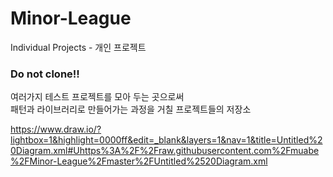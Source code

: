 # Minor-League
Individual Projects - 개인 프로젝트<br>

### Do not clone!! <br>

여러가지 테스트 프로젝트를 모아 두는 곳으로써<br>
패턴과 라이브러리로 만들어가는 과정을 거칠 프로젝트들의 저장소

https://www.draw.io/?lightbox=1&highlight=0000ff&edit=_blank&layers=1&nav=1&title=Untitled%20Diagram.xml#Uhttps%3A%2F%2Fraw.githubusercontent.com%2Fmuabe%2FMinor-League%2Fmaster%2FUntitled%2520Diagram.xml



